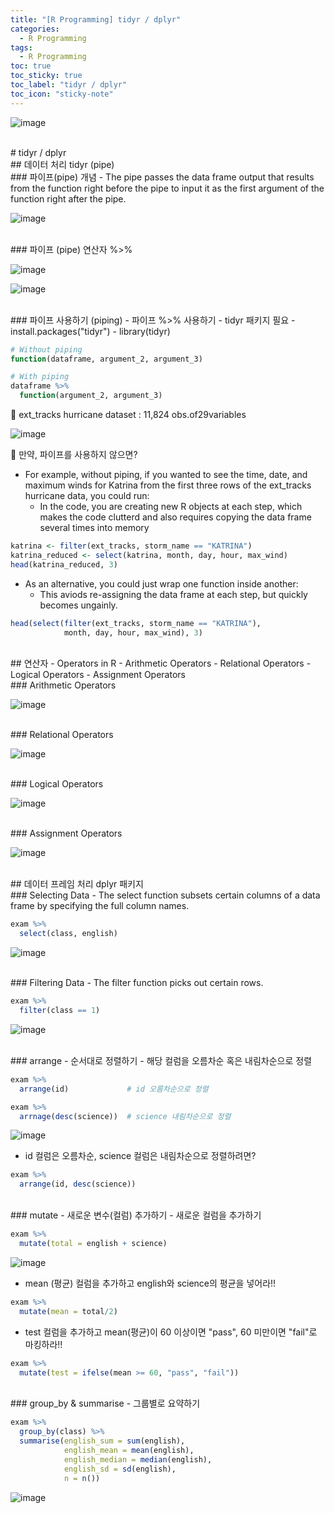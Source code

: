 ```yaml
---
title: "[R Programming] tidyr / dplyr"
categories:
  - R Programming
tags:
  - R Programming
toc: true
toc_sticky: true
toc_label: "tidyr / dplyr"
toc_icon: "sticky-note"
---
```


![image](https://user-images.githubusercontent.com/55765292/196178337-b8c46683-8745-4e42-8167-6f12e5faf1d1.png)

<br>
# tidyr / dplyr

<br>
## 데이터 처리 tidyr (pipe)

<br>
### 파이프(pipe) 개념
- The pipe passes the data frame output that results from the function right before the pipe to input it as the first argument of the function right after the pipe.

![image](https://user-images.githubusercontent.com/55765292/196241086-23058fe9-c781-441d-9661-05a07fcbe191.png)

<br>
### 파이프 (pipe) 연산자 %>%

![image](https://user-images.githubusercontent.com/55765292/196241150-5a201e49-23d3-4604-bcec-57135e3df073.png)

![image](https://user-images.githubusercontent.com/55765292/196241177-62495abb-f70e-4809-ba26-0fd424b16950.png)

<br>
### 파이프 사용하기 (piping)
- 파이프 %>% 사용하기
  - tidyr 패키지 필요
  - install.packages("tidyr")
  - library(tidyr)

```R
# Without piping
function(dataframe, argument_2, argument_3)

# With piping
dataframe %>%
  function(argument_2, argument_3)
```

📌 ext_tracks hurricane dataset : 11,824 obs.of29variables

![image](https://user-images.githubusercontent.com/55765292/196241605-8e92db5f-04e0-4a67-a6ec-eefefaf9eb79.png)

📌 만약, 파이프를 사용하지 않으면?

- For example, without piping, if you wanted to see the time, date, and maximum winds for Katrina from the first three rows of the ext_tracks hurricane data, you could run:
  - In the code, you are creating new R objects at each step, which makes the code clutterd and also requires copying the data frame several times into memory

```R
katrina <- filter(ext_tracks, storm_name == "KATRINA")
katrina_reduced <- select(katrina, month, day, hour, max_wind)
head(katrina_reduced, 3)
```

- As an alternative, you could just wrap one function inside another:
  - This aviods re-assigning the data frame at each step, but quickly becomes ungainly.

```R
head(select(filter(ext_tracks, storm_name == "KATRINA"),
            month, day, hour, max_wind), 3)
```

<br>
## 연산자
- Operators in R
  - Arithmetic Operators
  - Relational Operators
  - Logical Operators
  - Assignment Operators

<br>
### Arithmetic Operators

![image](https://user-images.githubusercontent.com/55765292/196242830-4ad0ad72-9b98-4373-8727-a1be504564df.png)

<br>
### Relational Operators

![image](https://user-images.githubusercontent.com/55765292/196242845-5313b9be-fc57-4ea5-af79-22d7c8909661.png)

<br>
### Logical Operators

![image](https://user-images.githubusercontent.com/55765292/196242882-5ecdb4a0-8765-4ab0-800d-aa6d01f9839e.png)

<br>
### Assignment Operators

![image](https://user-images.githubusercontent.com/55765292/196242793-2f553370-10d8-4aaa-90ac-b489a795d884.png)


<br>
## 데이터 프레임 처리 dplyr 패키지

<br>
### Selecting Data
- The select function subsets certain columns of a data frame by specifying the full column names.

```R
exam %>%
  select(class, english)
```

![image](https://user-images.githubusercontent.com/55765292/196243547-bb1b33e1-c9ff-457a-9e3a-babd6712196a.png)

<br>
### Filtering Data
- The filter function picks out certain rows.

```R
exam %>%
  filter(class == 1)
```

![image](https://user-images.githubusercontent.com/55765292/196243674-2081016c-9895-4397-9b82-ca8103f8ba9d.png)

<br>
### arrange - 순서대로 정렬하기
- 해당 컬럼을 오름차순 혹은 내림차순으로 정렬

```R
exam %>%
  arrange(id)             # id 오름차순으로 정렬

exam %>%
  arrnage(desc(science))  # science 내림차순으로 정렬
```

![image](https://user-images.githubusercontent.com/55765292/196243902-fb8bc738-7e00-4730-81d5-8a764098c161.png)

- id 컬럼은 오름차순, science 컬럼은 내림차순으로 정렬하려면?

```R
exam %>%
  arrange(id, desc(science))
```

<br>
### mutate - 새로운 변수(컬럼) 추가하기
- 새로운 컬럼을 추가하기

```R
exam %>%
  mutate(total = english + science)
```

![image](https://user-images.githubusercontent.com/55765292/196244136-721b3ac5-8e13-4245-83be-fddea15a3aed.png)

- mean (평균) 컬럼을 추가하고 english와 science의 평균을 넣어라!!

```R
exam %>%
  mutate(mean = total/2)
```

- test 컬럼을 추가하고 mean(평균)이 60 이상이면 "pass", 60 미만이면 "fail"로 마킹하라!!

```R
exam %>%
  mutate(test = ifelse(mean >= 60, "pass", "fail"))
```

<br>
### group_by & summarise - 그룹별로 요약하기

```R
exam %>%
  group_by(class) %>%
  summarise(english_sum = sum(english),
            english_mean = mean(english),
            english_median = median(english),
            english_sd = sd(english),
            n = n())
```

![image](https://user-images.githubusercontent.com/55765292/196244701-f019de5b-eef3-41fe-a9bb-2a3e95fc5dbf.png)
